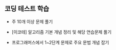 ## 코딩 테스트 학습

- 주 10개 이상 문제 풀기

- [이코테] 알고리즘 기본 개념 정리 및 해당 연습문제 풀기
- 프로그래머스에서 1~2단계 문제로 주요 문법 개념 잡기

